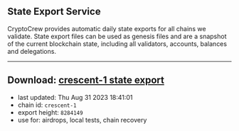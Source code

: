 ## State Export Service
CryptoCrew provides automatic daily state exports for all chains we validate. State export files can be used as genesis files and are a snapshot of the current blockchain state, including all validators, accounts, balances and delegations.

---
**Download: [crescent-1 state export](https://dl.ccvalidators.com/SERVICE/crescent/crescent-1_export_8284149.json)**
---

- last updated: Thu Aug 31 2023 18:41:01
- chain id: `crescent-1`
- export height: `8284149`
- use for: airdrops, local tests, chain recovery
